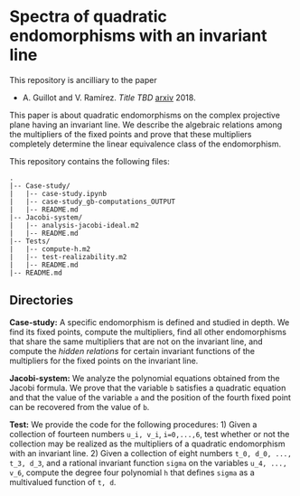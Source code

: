 # Spectra of quadratic endomorphisms with an invariant line

This repository is ancilliary to the paper

* A. Guillot and V. Ramírez. _Title TBD_ [arxiv](https://arxiv.org) 2018.

This paper is about quadratic endomorphisms on the complex projective plane having an invariant line. We describe the algebraic relations among the multipliers of the fixed points and prove that these multipliers completely determine the linear equivalence class of the endomorphism.

This repository contains the following files:

    .
    |-- Case-study/
    |   |-- case-study.ipynb
    |   |-- case-study_gb-computations_OUTPUT
    |   |-- README.md
    |-- Jacobi-system/
    |   |-- analysis-jacobi-ideal.m2
    |   |-- README.md
    |-- Tests/
    |   |-- compute-h.m2
    |   |-- test-realizability.m2
    |   |-- README.md
    |-- README.md
    
## Directories

**Case\-study:** A specific endomorphism is defined and studied in depth. We find its fixed points, compute the multipliers, find all other endomorphisms that share the same multipliers that are not on the invariant line, and compute the *hidden relations* for certain invariant functions of the multipliers for the fixed points on the invariant line.

**Jacobi\-system:** We analyze the polynomial equations obtained from the Jacobi formula. We prove that the variable `b` satisfies a quadratic equation and that the value of the variable `a` and the position of the fourth fixed point can be recovered from the value of `b`.

**Test:** We provide the code for the following procedures: 1) Given a collection of fourteen numbers `u_i, v_i`, `i=0,...,6`, test whether or not the collection may be realized as the multipliers of a quadratic endomorphism with an invariant line. 2) Given a collection of eight numbers `t_0, d_0, ..., t_3, d_3`, and a rational invariant function `sigma` on the variables `u_4, ..., v_6`, compute the degree four polynomial `h` that defines `sigma` as a multivalued function of `t, d`.
